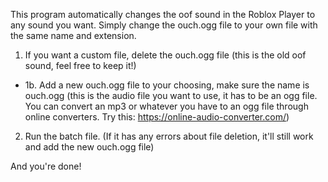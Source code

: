 This program automatically changes the oof sound in the Roblox Player to any sound you want. Simply change the ouch.ogg file to your own file with the same name and extension.

1. If you want a custom file, delete the ouch.ogg file (this is the old oof sound, feel free to keep it!)
- 1b. Add a new ouch.ogg file to your choosing, make sure the name is ouch.ogg (this is the audio file you want to use, it has to be an ogg file. You can convert an mp3 or whatever you have to an ogg file through online converters. Try this: https://online-audio-converter.com/)
2. Run the batch file.
(If it has any errors about file deletion, it'll still work and add the new ouch.ogg file)

And you're done!
